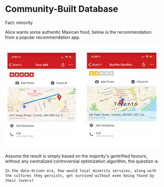 # Community-Built Database



Fact: minority

Alice wants some authentic Maxican food, below is the recommendation from a popular recommendation app.

![MaxicanFood](pics/MaxicanFood.jpg)

Assume the result is simply based on the majority's gentrified favours, without any centralized controversial optimization algorithm, the question is:

```
In the data-driven era, how would local minority services, along with the cultures they persists, get survived without even being found by their lovers? 
```



